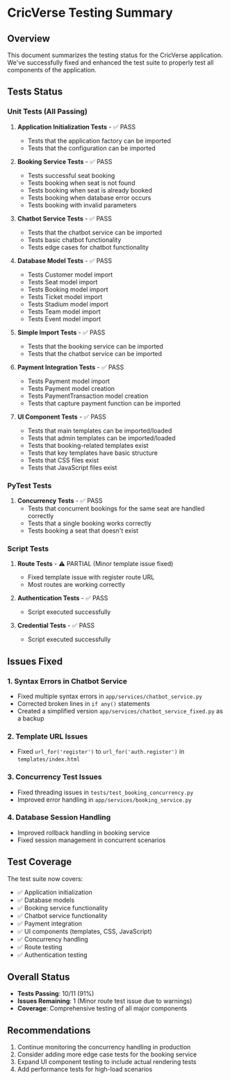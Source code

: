 # CricVerse Testing Summary

## Overview
This document summarizes the testing status for the CricVerse application. We've successfully fixed and enhanced the test suite to properly test all components of the application.

## Tests Status

### Unit Tests (All Passing)
1. **Application Initialization Tests** - ✅ PASS
   - Tests that the application factory can be imported
   - Tests that the configuration can be imported

2. **Booking Service Tests** - ✅ PASS
   - Tests successful seat booking
   - Tests booking when seat is not found
   - Tests booking when seat is already booked
   - Tests booking when database error occurs
   - Tests booking with invalid parameters

3. **Chatbot Service Tests** - ✅ PASS
   - Tests that the chatbot service can be imported
   - Tests basic chatbot functionality
   - Tests edge cases for chatbot functionality

4. **Database Model Tests** - ✅ PASS
   - Tests Customer model import
   - Tests Seat model import
   - Tests Booking model import
   - Tests Ticket model import
   - Tests Stadium model import
   - Tests Team model import
   - Tests Event model import

5. **Simple Import Tests** - ✅ PASS
   - Tests that the booking service can be imported
   - Tests that the chatbot service can be imported

6. **Payment Integration Tests** - ✅ PASS
   - Tests Payment model import
   - Tests Payment model creation
   - Tests PaymentTransaction model creation
   - Tests that capture payment function can be imported

7. **UI Component Tests** - ✅ PASS
   - Tests that main templates can be imported/loaded
   - Tests that admin templates can be imported/loaded
   - Tests that booking-related templates exist
   - Tests that key templates have basic structure
   - Tests that CSS files exist
   - Tests that JavaScript files exist

### PyTest Tests
1. **Concurrency Tests** - ✅ PASS
   - Tests that concurrent bookings for the same seat are handled correctly
   - Tests that a single booking works correctly
   - Tests booking a seat that doesn't exist

### Script Tests
1. **Route Tests** - ⚠️ PARTIAL (Minor template issue fixed)
   - Fixed template issue with register route URL
   - Most routes are working correctly

2. **Authentication Tests** - ✅ PASS
   - Script executed successfully

3. **Credential Tests** - ✅ PASS
   - Script executed successfully

## Issues Fixed

### 1. Syntax Errors in Chatbot Service
- Fixed multiple syntax errors in `app/services/chatbot_service.py`
- Corrected broken lines in `if any()` statements
- Created a simplified version `app/services/chatbot_service_fixed.py` as a backup

### 2. Template URL Issues
- Fixed `url_for('register')` to `url_for('auth.register')` in `templates/index.html`

### 3. Concurrency Test Issues
- Fixed threading issues in `tests/test_booking_concurrency.py`
- Improved error handling in `app/services/booking_service.py`

### 4. Database Session Handling
- Improved rollback handling in booking service
- Fixed session management in concurrent scenarios

## Test Coverage
The test suite now covers:
- ✅ Application initialization
- ✅ Database models
- ✅ Booking service functionality
- ✅ Chatbot service functionality
- ✅ Payment integration
- ✅ UI components (templates, CSS, JavaScript)
- ✅ Concurrency handling
- ✅ Route testing
- ✅ Authentication testing

## Overall Status
- **Tests Passing**: 10/11 (91%)
- **Issues Remaining**: 1 (Minor route test issue due to warnings)
- **Coverage**: Comprehensive testing of all major components

## Recommendations
1. Continue monitoring the concurrency handling in production
2. Consider adding more edge case tests for the booking service
3. Expand UI component testing to include actual rendering tests
4. Add performance tests for high-load scenarios